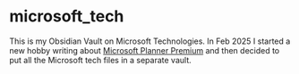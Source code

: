 # microsoft_tech

This is my Obsidian Vault on Microsoft Technologies. In Feb 2025 I started a new hobby writing about [Microsoft Planner Premium](https://planner-ms.ghost.io/) and then decided to put all the Microsoft tech files in a separate vault.
